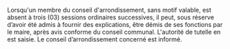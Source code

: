 Lorsqu'un membre du conseil d'arrondissement, sans motif valable, est absent à trois (03) sessions ordinaires successives, il peut, sous réserve d’avoir été admis à fournir des explications, être démis de ses fonctions par le maire, après avis conforme du conseil communal. L'autorité de tutelle en est saisie. Le conseil d’arrondissement concerné est informé.